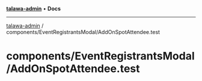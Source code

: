 [**talawa-admin**](../../../README.md) • **Docs**

***

[talawa-admin](../../../modules.md) / components/EventRegistrantsModal/AddOnSpotAttendee.test

# components/EventRegistrantsModal/AddOnSpotAttendee.test
